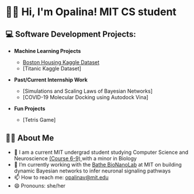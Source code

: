 <h1> 🙋‍♀️ Hi, I'm Opalina! MIT CS student

<h2> 💻 Software Development Projects:</h2>

- <b>Machine Learning Projects</b>
    - [Boston Housing Kaggle Dataset](https://github.com/opalinav/Boston-Housing-Kaggle)
    - [Titanic Kaggle Dataset] 
      
  
- <b>Past/Current Internship Work</b>
  - [Simulations and Scaling Laws of Bayesian Networks]
  - [COVID-19 Molecular Docking using Autodock Vina]
    
  
- <b>Fun Projects</b>
  - [Tetris Game] 
  
  
<h2> 👩‍💻 About Me</h2>


- 🌱 I am a current MIT undergrad student studying Computer Science and Neuroscience [ (Course 6-9) ](http://catalog.mit.edu/degree-charts/computation-cognition-6-9/) with a minor in Biology
- 🔭 I’m currently working with the [Bathe BioNanoLab](http://bathebionano.org/bathe-bionanolab-research/) at MIT on building dynamic Bayesian networks to infer neuronal signaling pathways
- 📫 How to reach me: opalinav@mit.edu
- 😄 Pronouns: she/her




